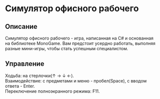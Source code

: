 # Симулятор офисного рабочего
## Описание
Симулятор офисного рабочего - игра, написанная на C# и основанная на библиотеке MonoGame. Вам предстоит усердно работать, выполняя разные мини-игры, чтобы стать успешным специалистом.
## Управление
Ходьба: на стерлочки(↑ → ↓ ←).<br>
Взаимодействие: с предметами и меню - пробел(Space), с вводом ответа - Enter.<br>
Переключение полноэкранного режима: F11.
